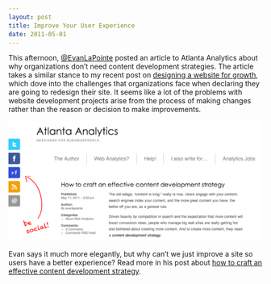 ```yaml
---
layout: post
title: Improve Your User Experience
date: 2011-05-01
---
```


This afternoon, [@EvanLaPointe](https://twitter.com/evanlapointe) posted an article to Atlanta Analytics about why organizations don’t need content development strategies. The article takes a similar stance to my recent post on [designing a website for growth](/articles/website-redesign-and-iteration), which dove into the challenges that organizations face when declaring they are going to redesign their site. It seems like a lot of the problems with website development projects arise from the process of making changes rather than the reason or decision to make improvements.

![Atlanta Analytics Article on Content Development](/images/atlanta-analytics-content-development.png)

Evan says it much more elegantly, but why can’t we just improve a site so users have a better experience? Read more in his post about [how to craft an effective content development strategy](http://www.atlantaanalytics.com/about-web-analytics/how-to-craft-an-effective-content-development-strategy/).